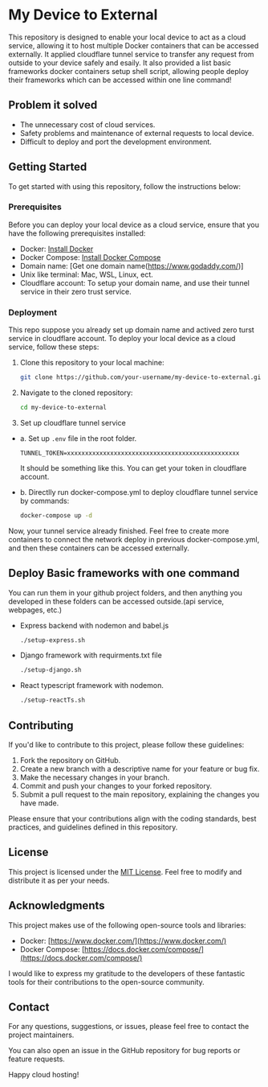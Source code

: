 # My Device to External

This repository is designed to enable your local device to act as a cloud service, allowing it to host multiple Docker containers that can be accessed externally. It applied cloudflare tunnel service to transfer any request from outside to your device safely and esaily. It also provided a list basic frameworks docker containers setup shell script, allowing people deploy their frameworks which can be accessed within one line command!

## Problem it solved
  - The unnecessary cost of cloud services.
  - Safety problems and maintenance of external requests to local device.
  - Difficult to deploy and port the development environment.

## Getting Started

To get started with using this repository, follow the instructions below:

### Prerequisites

Before you can deploy your local device as a cloud service, ensure that you have the following prerequisites installed:

- Docker: [Install Docker](https://docs.docker.com/get-docker/)
- Docker Compose: [Install Docker Compose](https://docs.docker.com/compose/install/)
- Domain name: [Get one domain name(https://www.godaddy.com/)]
- Unix like terminal: Mac, WSL, Linux, ect.
- Cloudflare account: To setup your domain name, and use their tunnel service in their zero trust service.

### Deployment

This repo suppose you already set up domain name and actived zero turst service in cloudflare account. To deploy your local device as a cloud service, follow these steps:

1. Clone this repository to your local machine:

   ```bash
   git clone https://github.com/your-username/my-device-to-external.git
   ```

2. Navigate to the cloned repository:

   ```bash
   cd my-device-to-external
   ```

3. Set up cloudflare tunnel service

- a. Set up `.env` file in the root folder.

     ```.env
     TUNNEL_TOKEN=xxxxxxxxxxxxxxxxxxxxxxxxxxxxxxxxxxxxxxxxxxxxxxxx
     ```
     It should be something like this. You can get your token in cloudflare account.

- b. Directlly run docker-compose.yml to deploy cloudflare tunnel service by commands:
    ```bash
    docker-compose up -d
    ```

Now, your tunnel service already finished. Feel free to create more containers to connect the network deploy in previous docker-compose.yml, and then these containers can be accessed externally.

## Deploy Basic frameworks with one command

  You can run them in your github project folders, and then anything you developed in these folders can be accessed outside.(api service, webpages, etc.)

  - Express backend with nodemon and babel.js

    ```bash
    ./setup-express.sh
    ```
    
  - Django framework with requirments.txt file

    ```bash
    ./setup-django.sh
    ```

  - React typescript framework with nodemon.

    ```bash
    ./setup-reactTs.sh
    ```

## Contributing

If you'd like to contribute to this project, please follow these guidelines:

1. Fork the repository on GitHub.
2. Create a new branch with a descriptive name for your feature or bug fix.
3. Make the necessary changes in your branch.
4. Commit and push your changes to your forked repository.
5. Submit a pull request to the main repository, explaining the changes you have made.

Please ensure that your contributions align with the coding standards, best practices, and guidelines defined in this repository.

## License

This project is licensed under the [MIT License](LICENSE). Feel free to modify and distribute it as per your needs.

## Acknowledgments

This project makes use of the following open-source tools and libraries:

- Docker: [https://www.docker.com/](https://www.docker.com/)
- Docker Compose: [https://docs.docker.com/compose/](https://docs.docker.com/compose/)

I would like to express my gratitude to the developers of these fantastic tools for their contributions to the open-source community.

## Contact

For any questions, suggestions, or issues, please feel free to contact the project maintainers.

You can also open an issue in the GitHub repository for bug reports or feature requests.

Happy cloud hosting!

